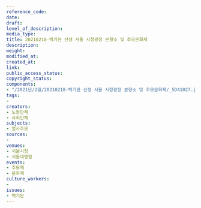 ```yaml
---
reference_code: 
date: 
draft: 
level_of_description: 
media_type: 
title: 20210218-백기완 선생 서울 시청광장 분향소 및 추모문화제
description: 
weight: 
modified_at: 
created_at: 
link: 
public_access_status: 
copyright_status: 
components:
- "/2021년/2월/20210218-백기완 선생 서울 시청광장 분향소 및 추모문화제/_5D41027.jpg"
tags:
- 
creators:
- 노동단체
- 사회단체
subjects:
- 열사추모
sources:
- 
venues:
- 서울시청
- 서울대병원
events:
- 추모제
- 문화제
culture_workers:
- 
issues:
- 백기완
---
```

